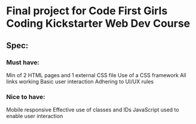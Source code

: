 # Final project for Code First Girls Coding Kickstarter Web Dev Course

## Spec:

### Must have:
Min of 2 HTML pages and 1 external CSS file
Use of a CSS framework
All links working
Basic user interaction
Adhering to UI/UX rules

### Nice to have:
Mobile responsive
Effective use of classes and IDs
JavaScript used to enable user interaction